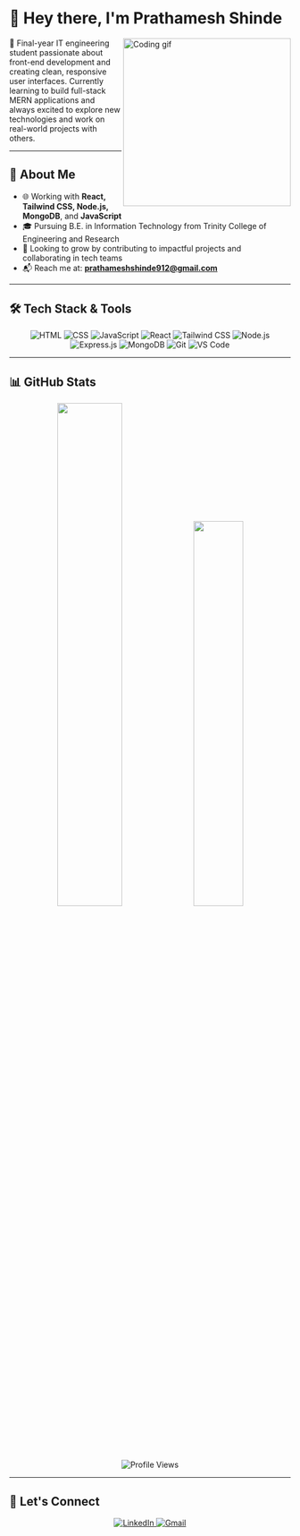 # 👋 Hey there, I'm Prathamesh Shinde

<img align="right" src="https://media.giphy.com/media/qgQUggAC3Pfv687qPC/giphy.gif" width="300" alt="Coding gif" />

🚀 Final-year IT engineering student passionate about front-end development and creating clean, responsive user interfaces. Currently learning to build full-stack MERN applications and always excited to explore new technologies and work on real-world projects with others.

---

## 🧠 About Me

- 🌐 Working with **React, Tailwind CSS, Node.js, MongoDB**, and **JavaScript**  
- 🎓 Pursuing B.E. in Information Technology from Trinity College of Engineering and Research  
- 💼 Looking to grow by contributing to impactful projects and collaborating in tech teams  
- 📬 Reach me at: **prathameshshinde912@gmail.com**

---

## 🛠️ Tech Stack & Tools
<p align="center">
  <img src="https://img.shields.io/badge/HTML5-E34F26?style=flat-square&logo=html5&logoColor=white" alt="HTML"/>
  <img src="https://img.shields.io/badge/CSS3-1572B6?style=flat-square&logo=css3&logoColor=white" alt="CSS"/>
  <img src="https://img.shields.io/badge/JavaScript-F7DF1E?style=flat-square&logo=javascript&logoColor=black" alt="JavaScript"/>
  <img src="https://img.shields.io/badge/React-61DAFB?style=flat-square&logo=react&logoColor=black" alt="React"/>
  <img src="https://img.shields.io/badge/Tailwind_CSS-0F172A?style=flat-square&logo=tailwind-css&logoColor=38BDF8" alt="Tailwind CSS"/>
  <img src="https://img.shields.io/badge/Node.js-339933?style=flat-square&logo=node.js&logoColor=white" alt="Node.js"/>
  <img src="https://img.shields.io/badge/Express.js-000000?style=flat-square&logo=express&logoColor=white" alt="Express.js"/>
  <img src="https://img.shields.io/badge/MongoDB-4EA94B?style=flat-square&logo=mongodb&logoColor=white" alt="MongoDB"/>
  <img src="https://img.shields.io/badge/Git-F05032?style=flat-square&logo=git&logoColor=white" alt="Git"/>
  <img src="https://img.shields.io/badge/VS%20Code-007ACC?style=flat-square&logo=visual-studio-code&logoColor=white" alt="VS Code"/>
</p>

---

## 📊 GitHub Stats
<p align="center">
  <img src="https://github-readme-stats.vercel.app/api?username=PrathameshRSH26&show_icons=true&theme=github_dark&count_private=true&hide_border=true" width="48%"/>
  <img src="https://github-readme-stats.vercel.app/api/top-langs/?username=PrathameshRSH26&layout=compact&theme=github_dark&hide_border=true" width="42%"/>
  <br><br>
  <img src="https://komarev.com/ghpvc/?username=PrathameshRSH26&label=Profile%20views&color=0e75b6&style=flat-square" alt="Profile Views"/>
</p>

---

## 🔗 Let's Connect
<p align="center">
  <a href="https://linkedin.com/in/prathameshshinde2604" target="_blank">
    <img src="https://img.shields.io/badge/LinkedIn-Connect-blue?style=for-the-badge&logo=linkedin&logoColor=white" alt="LinkedIn"/>
  </a>
  <a href="mailto:prathameshshinde912@gmail.com">
    <img src="https://img.shields.io/badge/Gmail-Email-red?style=for-the-badge&logo=gmail&logoColor=white" alt="Gmail"/>
  </a>
</p>
